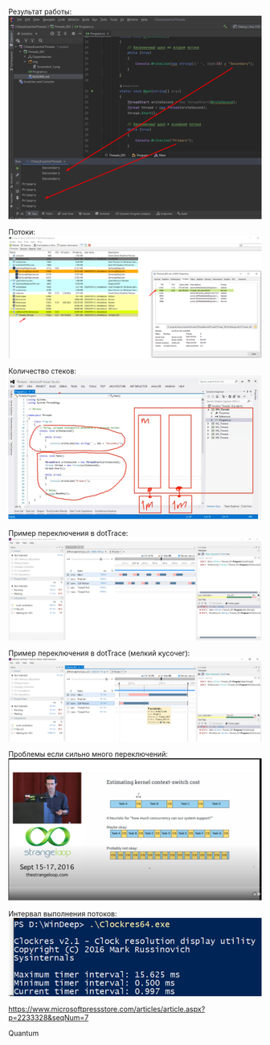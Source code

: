 ﻿Результат работы:
![Результат](img/Результат%20работы.png)

Потоки:
![Пример потоков](img/Screenshot_1.png)

Количество стеков:
![Количество стеков](img/Количество%20стеков.png)

Пример переключения в dotTrace:
![](img/Пример%20переключения%20между%20потоками%20в%20dotTrace.png)

Пример переключения в dotTrace (мелкий кусочег):
![](img/Примерно%20два%20маленьких%20кусочка%20переключения.png)

Проблемы если сильно много переключений:
![](img/Пример%20с%20переключением%20контекста.png)

Интервал выполнения потоков:
![](img/Интервал%20между%20переключением%20потоков.png)

https://www.microsoftpressstore.com/articles/article.aspx?p=2233328&seqNum=7

Quantum